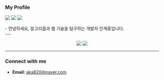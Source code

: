 ### My Profile
<p>
  <img src="https://img.shields.io/badge/Java-007396?style=flat-square&logo=openjdk&logoColor=white"/>
  <img src="https://img.shields.io/badge/TypeScript-3178C6?style=flat-square&logo=typescript&logoColor=white"/>
  <img src="https://img.shields.io/badge/JavaScript-F7DF1E?style=flat-square&logo=javascript&logoColor=black"/>
</p>
- 안녕하세요, 알고리즘과 웹 기술을 탐구하는 개발자 안계홍입니다.<br>
---

<p align="center">
 <img src="https://github-readme-stats.vercel.app/api?username=akh820&show_icons=true&theme=default" />
<img src="https://github-readme-stats.vercel.app/api/top-langs/?username=akh820&layout=compact&theme=default" />
  
</p>

---

### Connect with me
- **Email:** aka820@naver.com
